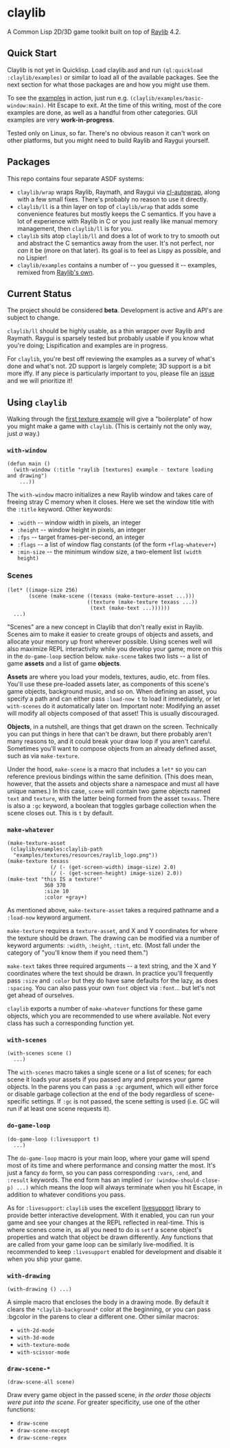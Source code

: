 # claylib
A Common Lisp 2D/3D game toolkit built on top of [Raylib](https://www.raylib.com/) 4.2.

## Quick Start
Claylib is not yet in Quicklisp. Load claylib.asd and run `(ql:quickload :claylib/examples)` or similar to load all of the available packages. See the next section for what those packages are and how you might use them.

To see the [examples](/examples) in action, just run e.g. `(claylib/examples/basic-window:main)`. Hit Escape to exit. At the time of this writing, most of the core examples are done, as well as a handful from other categories. GUI examples are very **work-in-progress**.

Tested only on Linux, so far. There's no obvious reason it can't work on other platforms, but you might need to build Raylib and Raygui yourself.

## Packages
This repo contains four separate ASDF systems:
- `claylib/wrap` wraps Raylib, Raymath, and Raygui via [cl-autowrap](https://github.com/rpav/cl-autowrap), along with a few small fixes. There's probably no reason to use it directly.
- `claylib/ll` is a thin layer on top of `claylib/wrap` that adds some convenience features but mostly keeps the C semantics. If you have a lot of experience with Raylib in C or you just really like manual memory management, then `claylib/ll` is for you.
- `claylib` sits atop `claylib/ll` and does a lot of work to try to smooth out and abstract the C semantics away from the user. It's not perfect, nor _can_ it be (more on that later). Its goal is to feel as Lispy as possible, and no Lispier!
- `claylib/examples` contains a number of -- you guessed it -- examples, remixed from [Raylib's own](https://www.raylib.com/examples.html).

## Current Status
The project should be considered **beta**. Development is active and API's are subject to change.

`claylib/ll` should be highly usable, as a thin wrapper over Raylib and Raymath. Raygui is sparsely tested but probably usable if you know what you're doing; Lispification and examples are in progress.

For `claylib`, you're best off reviewing the examples as a survey of what's done and what's not. 2D support is largely complete; 3D support is a bit more iffy. If any piece is particularly important to you, please file an [issue](https://github.com/defun-games/claylib/issues) and we will prioritize it!

## Using `claylib`
Walking through the [first texture example](/examples/textures/logo-raylib-texture.lisp) will give a "boilerplate" of how you might make a game with `claylib`. (This is certainly not the only way, just _a_ way.)

### `with-window`
```
(defun main ()
  (with-window (:title "raylib [textures] example - texture loading and drawing")
    ...))
```
The `with-window` macro initializes a new Raylib window and takes care of freeing stray C memory when it closes. Here we set the window title with the `:title` keyword. Other keywords:
- `:width` -- window width in pixels, an integer
- `:height` -- window height in pixels, an integer
- `:fps` -- target frames-per-second, an integer
- `:flags` -- a list of window flag constants (of the form `+flag-whatever+`)
- `:min-size` -- the minimum window size, a two-element list `(width height)`

### Scenes
```
(let* ((image-size 256)
       (scene (make-scene ((texass (make-texture-asset ...)))
                          ((texture (make-texture texass ...))
                           (text (make-text ...))))))
  ...)
```
"Scenes" are a new concept in Claylib that don't really exist in Raylib. Scenes aim to make it easier to create groups of objects and assets, and allocate your memory up front wherever possible. Using scenes well will also maximize REPL interactivity while you develop your game; more on this in the `do-game-loop` section below. `make-scene` takes two lists -- a list of game **assets** and a list of game **objects**.

**Assets** are where you load your models, textures, audio, etc. from files. You'll use these pre-loaded assets later, as components of this scene's game objects, background music, and so on. When defining an asset, you specify a path and can either pass `:load-now t` to load it immediately, or let `with-scenes` do it automatically later on. Important note: Modifying an asset will modify all objects composed of that asset! This is usually discouraged.

**Objects**, in a nutshell, are things that get drawn on the screen. Technically you can put things in here that can't be drawn, but there probably aren't many reasons to, and it could break your draw loop if you aren't careful. Sometimes you'll want to compose objects from an already defined asset, such as via `make-texture`.

Under the hood, `make-scene` is a macro that includes a `let*` so you can reference previous bindings within the same definition. (This does mean, however, that the assets and objects share a namespace and must all have unique names.) In this case, `scene` will contain two game objects named `text` and `texture`, with the latter being formed from the asset `texass`. There is also a `:gc` keyword, a boolean that toggles garbage collection when the scene closes out. This is `t` by default.

### `make-whatever`
```
(make-texture-asset
 (claylib/examples:claylib-path
  "examples/textures/resources/raylib_logo.png"))
(make-texture texass
              (/ (- (get-screen-width) image-size) 2.0)
              (/ (- (get-screen-height) image-size) 2.0))
(make-text "this IS a texture!"
            360 370
            :size 10
            :color +gray+)
```
As mentioned above, `make-texture-asset` takes a required pathname and a `:load-now` keyword argument.

`make-texture` requires a `texture-asset`, and X and Y coordinates for where the texture should be drawn. The drawing can be modified via a number of keyword arguments: `:width`, `:height`, `:tint`, etc. (Most fall under the category of "you'll know them if you need them.")

`make-text` takes three required arguments -- a text string, and the X and Y coordinates where the text should be drawn. In practice you'll frequently pass `:size` and `:color` but they do have sane defaults for the lazy, as does `:spacing`. You can also pass your own `font` object via `:font`... but let's not get ahead of ourselves.

`claylib` exports a number of `make-whatever` functions for these game objects, which you are recommended to use where available. Not every class has such a corresponding function yet.

### `with-scenes`
```
(with-scenes scene ()
  ...)
```
The `with-scenes` macro takes a single scene or a list of scenes; for each scene it loads your assets if you passed any and prepares your game objects. In the parens you can pass a `:gc` argument, which will either force or disable garbage collection at the end of the body regardless of scene-specific settings. If `:gc` is not passed, the scene setting is used (i.e. GC will run if at least one scene requests it).

### `do-game-loop`
```
(do-game-loop (:livesupport t)
  ...)
```
The `do-game-loop` macro is your main loop, where your game will spend most of its time and where performance and consing matter the most. It's just a fancy `do` form, so you can pass corresponding `:vars`, `:end`, and `:result` keywords. The end form has an implied `(or (window-should-close-p) ...)` which means the loop will always terminate when you hit Escape, in addition to whatever conditions you pass.

As for `:livesupport`: `claylib` uses the excellent [livesupport](https://github.com/cbaggers/livesupport) library to provide better interactive development. With it enabled, you can run your game and see your changes at the REPL reflected in real-time. This is where scenes come in, as all you need to do is `setf` a scene object's properties and watch that object be drawn differently. Any functions that are called from your game loop can be similarly live-modified. It is recommended to keep `:livesupport` enabled for development and disable it when you ship your game.

### `with-drawing`
```
(with-drawing () ...)
```
A simple macro that encloses the body in a drawing mode. By default it clears the `*claylib-background*` color at the beginning, or you can pass :bgcolor in the parens to clear a different one. Other similar macros:
- `with-2d-mode`
- `with-3d-mode`
- `with-texture-mode`
- `with-scissor-mode`

### `draw-scene-*`
```
(draw-scene-all scene)
```
Draw every game object in the passed scene, _in the order those objects were put into the scene_. For greater specificity, use one of the other functions:
- `draw-scene`
- `draw-scene-except`
- `draw-scene-regex`
